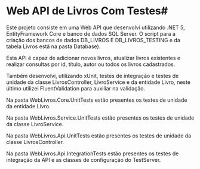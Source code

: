 # Web API de Livros Com Testes#

Este projeto consiste em uma Web API que desenvolvi utilizando .NET 5, EntityFramework Core e banco de dados SQL Server. O script para a criação dos bancos de dados DB_LIVROS E DB_LIVROS_TESTING e da tabela Livros está na pasta Database).

Esta API é capaz de adicionar novos livros, atualizar livros existentes e realizar consultas por id, título, autor ou todos os livros cadastrados.

Também desenvolvi, utilizando xUnit, testes de integração e testes de unidade da classe LivrosController, LivroService e da entidade Livro, neste último utilizei FluentValidation para auxiliar na validação.

Na pasta WebLivros.Core.UnitTests estão presentes os testes de unidade da entidade Livro.

Na pasta WebLivros.Service.UnitTests estão presentes os testes de unidade da classe LivroService.

Na pasta WebLivros.Api.UnitTests estão presentes os testes de unidade da classe LivrosController.

Na pasta WebLivros.Api.IntegrationTests estão presentes os testes de integração da API e as classes de configuração do TestServer.